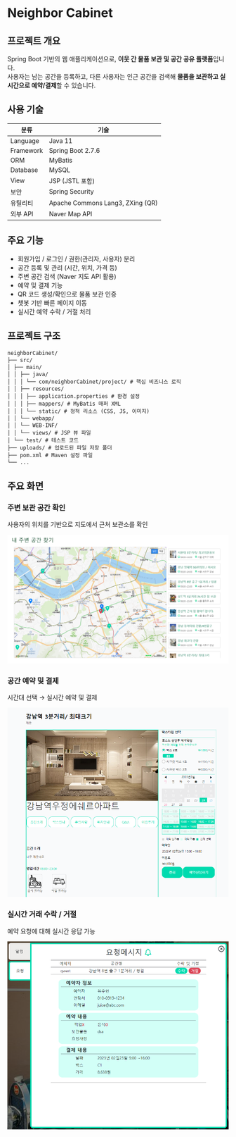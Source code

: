 # Neighbor Cabinet 

## 프로젝트 개요
Spring Boot 기반의 웹 애플리케이션으로, **이웃 간 물품 보관 및 공간 공유 플랫폼**입니다.   
사용자는 남는 공간을 등록하고, 다른 사용자는 인근 공간을 검색해 **물품을 보관하고 실시간으로 예약/결제**할 수 있습니다.

## 사용 기술
| 분류 | 기술 |
|------|------|
| Language | Java 11 |
| Framework | Spring Boot 2.7.6 |
| ORM | MyBatis |
| Database | MySQL |
| View | JSP (JSTL 포함) |
| 보안 | Spring Security |
| 유틸리티 | Apache Commons Lang3, ZXing (QR) |
| 외부 API | Naver Map API |

## 주요 기능
- 회원가입 / 로그인 / 권한(관리자, 사용자) 분리
- 공간 등록 및 관리 (시간, 위치, 가격 등)
- 주변 공간 검색 (Naver 지도 API 활용)
- 예약 및 결제 기능
- QR 코드 생성/확인으로 물품 보관 인증
- 챗봇 기반 빠른 페이지 이동
- 실시간 예약 수락 / 거절 처리

## 프로젝트 구조

```
neighborCabinet/
├── src/
│ ├── main/
│ │ ├── java/
│ │ │ └── com/neighborCabinet/project/ # 핵심 비즈니스 로직
│ │ ├── resources/
│ │ │ ├── application.properties # 환경 설정
│ │ │ ├── mappers/ # MyBatis 매퍼 XML
│ │ │ └── static/ # 정적 리소스 (CSS, JS, 이미지)
│ │ └── webapp/
│ │ └── WEB-INF/
│ │ └── views/ # JSP 뷰 파일
│ └── test/ # 테스트 코드
├── uploads/ # 업로드된 파일 저장 폴더
├── pom.xml # Maven 설정 파일
└── ...
```

## 주요 화면 

### 주변 보관 공간 확인
사용자의 위치를 기반으로 지도에서 근처 보관소를 확인

![지도 이미지](./src/main/resources/static/image/tkdydwk2.png)


### 공간 예약 및 결제
시간대 선택 → 실시간 예약 및 결제

![예약 이미지](./src/main/resources/static/image/tkdydwk3.png)

### 실시간 거래 수락 / 거절
예약 요청에 대해 실시간 응답 가능

![실시간 승인, 거절](./src/main/resources/static/image/rhdrmqwk4.png)


